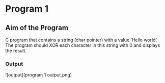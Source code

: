 # Program 1

## Aim of the Program

C program that contains a string (char pointer) with a value ‘Hello world’. The
program should XOR each character in this string with 0 and displays the result.


### Output

![output](program 1 output.png)


